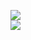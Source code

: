 [![](https://img.shields.io/badge/Made%20With-Github%20Spray-lightgrey.svg?style=for-the-badge&logo=github)](https://github.com/Annihil/github-spray#5039)  
[![](https://i.imgur.com/2DrTn0Z.gif)](https://github.com/Annihil/github-spray)